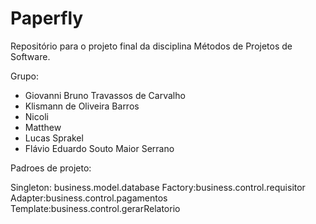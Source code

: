 # Paperfly
Repositório para o projeto final da disciplina Métodos de Projetos de Software.

Grupo: 
- Giovanni Bruno Travassos de Carvalho 
- Klismann de Oliveira Barros
- Nicoli 
- Matthew
- Lucas Sprakel 
- Flávio Eduardo Souto Maior Serrano

Padroes de projeto:

Singleton: business.model.database
Factory:business.control.requisitor
Adapter:business.control.pagamentos
Template:business.control.gerarRelatorio